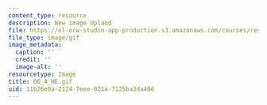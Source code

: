 ```yaml
---
content_type: resource
description: New image Uplaod
file: https://ol-ocw-studio-app-production.s3.amazonaws.com/courses/res-21g-01-kana-spring-2010/11b26e0a21247eee021a7125ba3da40d_06_4_HE.gif
file_type: image/gif
image_metadata:
  caption: ''
  credit: ''
  image-alt: ''
resourcetype: Image
title: 06_4_HE.gif
uid: 11b26e0a-2124-7eee-021a-7125ba3da40d
---
```

